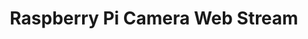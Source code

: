 ---
title: "Raspberry Pi Camera Web Stream"
year: "2024"
description: "This project sets up a live web stream from a Raspberry Pi camera module that can be accessed from any device on your local network through a web browser."
image: "/projects/iPad Streaming Live feed.jpeg"
projectUrl: "https://github.com/shreyashguptas/Raspberry-Pi-Camera-Web-Stream"
technologies: ["Raspberry Pi", "Python", "Web Stream"]
--- 